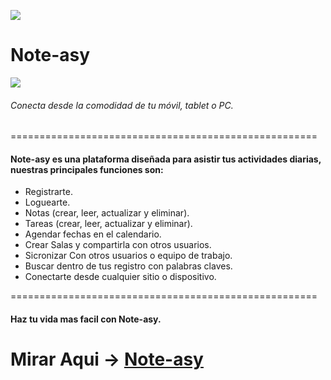 ![](https://github.com/JesusMontero12/Curso/blob/main/assets/img/logo.png?raw=true)
# Note-asy

![](https://github.com/JesusMontero12/Curso/blob/main/assets/img/img-fondo.jpg?raw=true)

###### Conecta desde la comodidad de tu móvil, tablet o PC.

=====================================================

#### Note-asy es una plataforma diseñada para asistir tus actividades diarias, nuestras principales funciones son:

* Registrarte.
* Loguearte.
* Notas (crear, leer, actualizar y eliminar).
* Tareas (crear, leer, actualizar y eliminar).
* Agendar fechas en el calendario.
* Crear Salas y compartirla con otros usuarios.
* Sicronizar Con otros usuarios o equipo de trabajo.
* Buscar dentro de tus registro con palabras claves.
* Conectarte desde cualquier sitio o dispositivo.

=====================================================

#### Haz tu vida mas facil con Note-asy.
# Mirar Aqui -> [Note-asy](https://note-asy.netlify.app "Heading link")